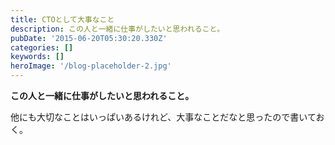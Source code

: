 ```yaml
---
title: CTOとして大事なこと
description: この人と一緒に仕事がしたいと思われること。
pubDate: '2015-06-20T05:30:20.330Z'
categories: []
keywords: []
heroImage: '/blog-placeholder-2.jpg'
---
```


**この人と一緒に仕事がしたいと思われること。**

他にも大切なことはいっぱいあるけれど、大事なことだなと思ったので書いておく。